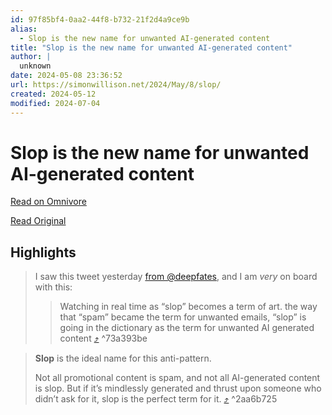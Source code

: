 ```yaml
---
id: 97f85bf4-0aa2-44f8-b732-21f2d4a9ce9b
alias:
  - Slop is the new name for unwanted AI-generated content
title: "Slop is the new name for unwanted AI-generated content"
author: |
  unknown
date: 2024-05-08 23:36:52
url: https://simonwillison.net/2024/May/8/slop/
created: 2024-05-12
modified: 2024-07-04
---
```


# Slop is the new name for unwanted AI-generated content

[Read on Omnivore](https://omnivore.app/me/https-simonwillison-net-2024-may-8-slop-18f5a5a2682)

[Read Original](https://simonwillison.net/2024/May/8/slop/)

## Highlights

> I saw this tweet yesterday [from @deepfates](https://twitter.com/deepfates/status/1787472784106639418), and I am _very_ on board with this:
> 
> > Watching in real time as “slop” becomes a term of art. the way that “spam” became the term for unwanted emails, “slop” is going in the dictionary as the term for unwanted AI generated content [⤴️](https://omnivore.app/me/https-simonwillison-net-2024-may-8-slop-18f5a5a2682#73a393be-47df-4cff-9032-57cd4e297c44) ^73a393be

> **Slop** is the ideal name for this anti-pattern.
> 
> Not all promotional content is spam, and not all AI-generated content is slop. But if it’s mindlessly generated and thrust upon someone who didn’t ask for it, slop is the perfect term for it. [⤴️](https://omnivore.app/me/https-simonwillison-net-2024-may-8-slop-18f5a5a2682#2aa6b725-07c7-457f-be44-1e64457ed262) ^2aa6b725

